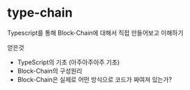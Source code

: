 # type-chain


Typescript를 통해 Block-Chain에 대해서 직접 만들어보고 이해하기 

얻은것 

- TypeScript의 기초 (아주아주아주 기초)
- Block-Chain의 구성원리
- Block-Chain은 실제로 어떤 방식으로 코드가 짜여져 있는가?
